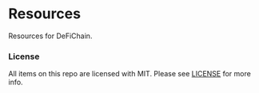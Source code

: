 # Resources

Resources for DeFiChain. 

### License

All items on this repo are licensed with MIT. Please see [LICENSE](https://github.com/DeFiCh/resources/blob/main/LICENSE) for more info. 
